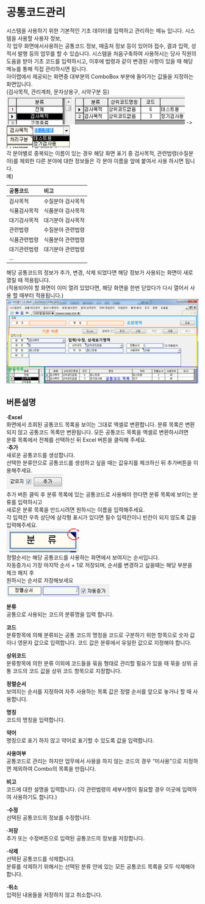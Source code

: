 # 공통코드관리

시스템을 사용하기 위한 기본적인 기초 데이터를 입력하고 관리하는 메뉴 입니다. 시스템을 사용할 사용자 정보,  
각 업무 화면에서사용하는 공통코드 정보, 매출처 정보 등이 있어야 접수, 결과 입력, 성적서 발행 등의 업무를 할 수 있습니다. 시스템을 처음구축하여 사용하시는 당사 직원의 도움을 받아 기초 코드를 입력하시고, 이후에 법령과 같이 변경된 사항이 있을 때 해당 메뉴를 통해 직접 관리하시면 됩니다.  
아이랩에서 제공되는 화면중 대부분의 ComboBox 부분에 들어가는 값들을 지정하는 화면입니다.  
\(검사목적, 관리계좌, 문자상용구, 시약구분 등\)  
![](/assets/002공통코드관리/검사목적01.png)  -&gt; ![](/assets/002공통코드관리/검사목적콤보박스02.png)  
각 분야별로 중복되는 이름이 있는 경우 해당 화면 표기 중 검사목적, 관련법령\(수질분야\)를 제외한 다른 분야에 대한 정보들은 각 분야 이름을 앞에 붙여서 사용 하시면 됩니다.  
예\)

| 공통코드 | 비고 |
| :--- | :--- |
| 검사목적 | 수질분야 검사목적 |
| 식품검사목적 | 식품분야 검사목적 |
| 대기검사목적 | 대기분야 검사목적 |
| 관련법령 | 수질분야 관련법령 |
| 식품관련법령 | 식품분야 관련법령 |
| 대기관련법령 | 대기분야 관련법령 |
| … |  |

해당 공통코드의 정보가 추가, 변경, 삭제 되었다면 해당 정보가 사용되는 화면이 새로 열릴 때 적용됩니다.  
\(적용되어야 할 화면이 이미 열려 있었다면, 해당 화면을 한번 닫았다가 다시 열어서 사용 할 때부터 적용됩니다.\)  
![](/assets/002공통코드관리/공통코드관리적용03.png)

## 버튼설명

**·Excel**  
화면에서 조회된 공통코드 목록을 보이는 그대로 엑셀로 변환합니다.
분류 목록은 변환되지 않고 공통코드 목록만 변환됩니다. 모든 공통코드 목록을 엑셀로 변환하시려면  
분류 목록에서 전체를 선택하신 뒤 Excel 버튼을 클릭해 주세요.  
**·추가**  
새로운 공통코드를 생성합니다.  
선택한 분류안으로 공통코드를 생성하고 싶을 때는 값유지를 체크하신 뒤 추가버튼을 이용해주세요.  
![](/assets/002공통코드관리/추가04.png)  
추가 버튼 클릭 후 분류 목록에 있는 공통코드로 사용해야 한다면 분류 목록에 보이는 분류를 입력하시고  
새로운 분류 목록을 만드시려면 원하시는 이름을 입력해주세요.  
각 입력칸 우측 상단에 삼각형 표시가 있다면 필수 입력칸이니 빈칸이 되지 않도록 값을 입력해주세요.  
![](/assets/002공통코드관리/분류05.png)  
정렬순서는 해당 공통코드를 사용하는 화면에서 보여지는 순서입니다.  
자동증가시 가장 마지막 순서 + 1로 저장되며, 순서를 변경하고 싶을때는 해당 부분을 체크 해지 후  
원하시는 순서로 저장해보세요  
![](/assets/002공통코드관리/정렬코드순서06.png)  

**분류**  
공통으로 사용되는 코드의 분류명을 입력 합니다.  

**코드**  
분류항목에 의해 분류되는 공통 코드의 명칭을 코드로 구분하기 위한 항목으로 숫자 값이나 영문자 값으로 입력합니다. 코드 값은 분류에서 유일한 값으로 지정해야 합니다.  

**상위코드**  
분류항목에 의한 분류 이외에 코드들을 묶음 형태로 관리할 필요가 있을 때 묶을 상위 공통 코드의 코드 값을 상위 코드 항목으로 지정합니다.  

**정렬순서**  
보여지는 순서를 지정하여 자주 사용하는 목록 값은 정렬 순서를 앞으로 놓거나 할 때 사용합니다.  

**명칭**  
코드의 명칭을 입력합니다.  

**약어**  
명칭으로 표기 하지 않고 약어로 표기할 수 있도록 값을 입력합니다.  

**사용여부**  
공통코드로 관리는 하지만 업무에서 사용을 하지 않는 코드의 경우 “미사용”으로 지정하면 제외하여 Combo의 목록을 만듭니다.  

**비고**  
코드에 대한 설명을 입력합니다. (각 관련법령의 세부사항이 필요할 경우 이곳에 입력하여 사용하기도 합니다.)  

**·수정**  
선택된 공통코드의 정보를 수정합니다.  

**·저장**  
추가 또는 수정버튼으로 입력된 공통코드의 정보를 저장합니다.  

**·삭제**  
선택된 공통코드를 삭제합니다.  
분류를 삭제하기 위해서는 선택된 분류 안에 있는 모든 공통코드 목록을 모두 삭제해야 합니다.  

**·취소**  
입력된 내용들을 저장하지 않고 취소합니다.
